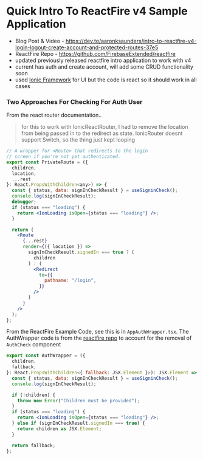 # Quick Intro To ReactFire v4 Sample Application
- Blog Post & Video - https://dev.to/aaronksaunders/intro-to-reactfire-v4-login-logout-create-account-and-protected-routes-37e5
- ReactFire Repo - https://github.com/FirebaseExtended/reactfire
- updated previously released reactfire intro application to work with v4
- current has auth and create account, will add some CRUD functionality soon
- used [Ionic Framework](https://ionicframework.com/docs/react) for UI but the code is react so it should work in all cases


### Two Approaches For Checking For Auth User

From the react router documentation.. 
> for this to work with IonicReactRouter, I had to remove the location from being passed in to the redirect as state. IonicRouter doesnt support Switch, so the thing just kept looping
```jsx
// A wrapper for <Route> that redirects to the login
// screen if you're not yet authenticated.
export const PrivateRoute = ({
  children,
  location,
  ...rest
}: React.PropsWithChildren<any>) => {
  const { status, data: signInCheckResult } = useSigninCheck();
  console.log(signInCheckResult);
  debugger;
  if (status === "loading") {
    return <IonLoading isOpen={status === "loading"} />;
  }

  return (
    <Route
      {...rest}
      render={({ location }) =>
        signInCheckResult.signedIn === true ? (
          children
        ) : (
          <Redirect
            to={{
              pathname: "/login",
            }}
          />
        )
      }
    />
  );
};

```

From the ReactFire Example Code, see this is in `AppAuthWrapper.tsx`. The AuthWrapper code is from the [reactfire repo](https://github.com/FirebaseExtended/reactfire) to account for the removal of `AuthCheck` component
```jsx
export const AuthWrapper = ({
  children,
  fallback,
}: React.PropsWithChildren<{ fallback: JSX.Element }>): JSX.Element => {
  const { status, data: signInCheckResult } = useSigninCheck();
  console.log(signInCheckResult);

  if (!children) {
    throw new Error("Children must be provided");
  }
  if (status === "loading") {
    return <IonLoading isOpen={status === "loading"} />;
  } else if (signInCheckResult.signedIn === true) {
    return children as JSX.Element;
  }

  return fallback;
};

```
